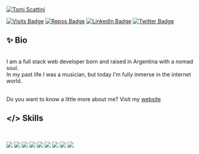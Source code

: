 [![Tomi Scattini](https://res.cloudinary.com/tomiscattini/image/upload/v1611706234/Portfolio/Asset_3_xmfakj.png)](https://www.tomiscattini.com/)

[![Visits Badge](https://badges.pufler.dev/visits/Tomasscattini/Tomasscattini)](https://badges.pufler.dev) [![Repos Badge](https://badges.pufler.dev/repos/Tomasscattini)](https://badges.pufler.dev) [![LinkedIn Badge](https://img.shields.io/badge/LinkedIn-informational?style=flat&logo=linkedin&logoColor=white&color=0D76A8)](https://www.linkedin.com/in/tomas-scattini/) [![Twitter Badge](https://img.shields.io/badge/Twitter-informational?style=flat&logo=twitter&logoColor=white&color=1CA2F1)](https://twitter.com/tomiscattini)

## ✨ Bio
<br>
I am a full stack web developer born and raised in Argentina with a nomad soul.
<br>
In my past life I was a musician, but today I'm fully inmerse in the internet world.
<br><br>

Do you want to know a little more about me? Visit my [website](https://tomiscattini.com)

## </>  Skills
<br/>


![](https://img.shields.io/badge/HTML-informational?style=flat&logo=html5&logoColor=white&color=4AB197)
![](https://img.shields.io/badge/JavaScript-informational?style=flat&logo=JavaScript&logoColor=white&color=4AB197)
![](https://img.shields.io/badge/React-informational?style=flat&logo=react&logoColor=white&color=4AB197)
![](https://img.shields.io/badge/MongoDB-informational?style=flat&logo=MongoDB&logoColor=white&color=4AB197)
![](https://img.shields.io/badge/NodeJS-informational?style=flat&logo=node-js&logoColor=white&color=4AB197)
![](https://img.shields.io/badge/CSS-informational?style=flat&logo=css3&logoColor=white&color=4AB197)
![](https://img.shields.io/badge/Sass-informational?style=flat&logo=Sass&logoColor=white&color=4AB197)
![](https://img.shields.io/badge/GitHub-informational?style=flat&logo=GitHub&logoColor=white&color=4AB197)
![](https://img.shields.io/badge/Git-informational?style=flat&logo=git&logoColor=white&color=4AB197)

